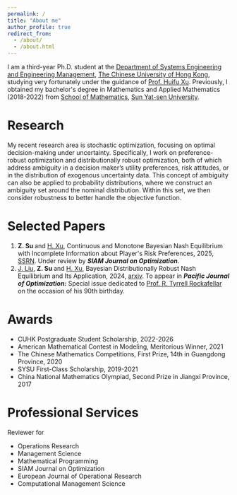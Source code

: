 ```yaml
---
permalink: /
title: "About me"
author_profile: true
redirect_from: 
  - /about/
  - /about.html
---
```


I am a third-year Ph.D. student at the [Department of Systems Engineering and Engineering Management](https://www.se.cuhk.edu.hk/), [The Chinese University of Hong Kong](https://www.cuhk.edu.hk/english/index.html), studying very fortunately under the guidance of [Prof. Huifu Xu](https://www1.se.cuhk.edu.hk/~hfxu/). Previously, I obtained my bachelor's degree in Mathematics and Applied Mathematics (2018-2022) from [School of Mathematics](https://math.sysu.edu.cn/), [Sun Yat-sen University](https://www.sysu.edu.cn/sysuen/).

Research
======
My recent research area is stochastic optimization, focusing on optimal decision-making under uncertainty. Specifically, I work on preference-robust optimization and distributionally robust optimization, both of which address ambiguity in a decision maker’s utility preferences, risk attitudes, or in the distribution of exogenous uncertainty data. This concept of ambiguity can also be applied to probability distributions, where we construct an ambiguity set around the nominal distribution. Within this set, we then consider robustness to better handle the objective function.

Selected Papers
======
<ol>
      <li>
        <strong>  Z. Su </strong> 
        and <a href="https://www1.se.cuhk.edu.hk/~hfxu/index.html">H. Xu</a>,
        Continuous and Monotone Bayesian Nash Equilibrium with Incomplete Information about Player's Risk Preferences, 2025, <a href="https://papers.ssrn.com/sol3/papers.cfm?abstract_id=5118754">SSRN</a>.
        Under review by <strong><em>SIAM Journal on Optimization</em></strong>.
    </li>
    <li>
        <a href="https://scholar.google.com/citations?user=ohVx2r4AAAAJ&hl=en"> J. Liu</a>, 
        <strong>  Z. Su </strong> 
        and <a href="https://www1.se.cuhk.edu.hk/~hfxu/index.html">H. Xu</a>,
        Bayesian Distributionally Robust Nash Equilibrium and Its Application, 2024, <a href="https://arxiv.org/abs/2410.20364">arxiv</a>.
        To appear in <strong><em>Pacific Journal of Optimization:</em></strong> Special issue dedicated to <a href="https://sites.math.washington.edu/~rtr/mypage.html">
          Prof. R. Tyrrell Rockafellar</a> on the occasion of his 90th birthday.
    </li>
</ol>

Awards
======
<ul>
  <li>CUHK Postgraduate Student Scholarship, 2022-2026</li>
  <li>American Mathematical Contest in Modeling, Meritorious Winner, 2021</li>
  <li>The Chinese Mathematics Competitions, First Prize, 14th in Guangdong Province, 2020</li>
  <li>SYSU First-Class Scholarship, 2019-2021</li>
  <li>China National Mathematics Olympiad, Second Prize in Jiangxi Province, 2017 </li>
</ul>

Professional Services
======
Reviewer for 
<ul>
  <li> Operations Research </li>
  <li> Management Science </li>
  <li> Mathematical Programming </li>
  <li> SIAM Journal on Optimization </li>
  <li> European Journal of Operational Research </li>
  <li> Computational Management Science </li>
</ul>



<script type="text/javascript" id="clustrmaps" src="//clustrmaps.com/map_v2.js?d=O_qinOk6RJLueFDTaD8qa6cz9OQjVM1FSsh5jCQjs6U&cl=ffffff&w=a"></script>


